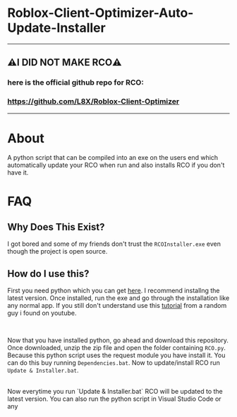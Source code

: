 # Roblox-Client-Optimizer-Auto-Update-Installer
----------------------------------------------------
## ⚠️I DID NOT MAKE RCO⚠️
### here is the official github repo for RCO:
### https://github.com/L8X/Roblox-Client-Optimizer
----------------------------------------------------

# About
A python script that can be compiled into an exe on the users end which automatically update your RCO when run and also installs RCO if you don't have it.

# FAQ

## Why Does This Exist?
I got bored and some of my friends don't trust the `RCOInstaller.exe` even though the project is open source.

## How do I use this?
First you need python which you can get [here](https://www.python.org/downloads/). I recommend installng the latest version. Once installed, run the exe and go through the installation like any normal app. If you still don't understand use this [tutorial](https://www.youtube.com/watch?v=bjE7XQV4s-k) from a random guy i found on youtube.

<br>

Now that you have installed python, go ahead and download this repository. Once downloaded, unzip the zip file and open the folder containing `RCO.py`. Because this python script uses the request module you have install it. You can do this buy running `Dependencies.bat`. Now to update/install RCO run `Update & Installer.bat`.

<br>
Now everytime you run `Update & Installer.bat` RCO will be updated to the latest version. You can also run the python script in Visual Studio Code or any 
